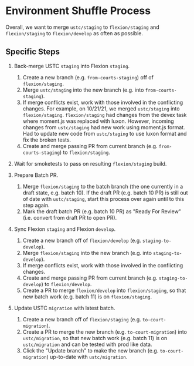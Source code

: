 # Environment Shuffle Process

Overall, we want to merge `ustc/staging` to `flexion/staging` and `flexion/staging` to `flexion/develop` as often as possible.

## Specific Steps

1. Back-merge USTC `staging` into Flexion `staging`.

   1. Create a new branch (e.g. `from-courts-staging`) off of `flexion/staging`.
   1. Merge `ustc/staging` into the new branch (e.g. into `from-courts-staging`).
   1. If merge conflicts exist, work with those involved in the conflicting changes.
      For example, on 10/21/21, we merged `ustc/staging` into `flexion/staging`.
      `flexion/staging` had changes from the devex task where moment.js was replaced with luxon.
      However, incoming changes from `ustc/staging` had new work using moment.js format.
      Had to update new code from `ustc/staging` to use luxon format and fix the broken tests.
   1. Create and merge passing PR from current branch (e.g. `from-courts-staging`) to `flexion/staging`.

2. Wait for smoketests to pass on resulting `flexion/staging` build.

3. Prepare Batch PR.

   1. Merge `flexion/staging` to the batch branch (the one currently in a draft state, e.g. batch 10).
      If the draft PR (e.g. batch 10 PR) is still out of date with `ustc/staging`, start this process over again until to this step again.
   2. Mark the draft batch PR (e.g. batch 10 PR) as "Ready For Review" (i.e. convert from draft PR to open PR).

4. Sync Flexion `staging` and Flexion `develop`.

   1. Create a new branch off of `flexion/develop` (e.g. `staging-to-develop`).
   2. Merge `flexion/staging` into the new branch (e.g. into `staging-to-develop`).
   3. If merge conflicts exist, work with those involved in the conflicting changes.
   4. Create and merge passing PR from current branch (e.g. `staging-to-develop`) to `flexion/develop`.
   5. Create a PR to merge `flexion/develop` into `flexion/staging`, so that new batch work (e.g. batch 11) is on `flexion/staging`.

5. Update USTC `migration` with latest batch.
   1. Create a new branch off of `flexion/staging` (e.g. `to-court-migration`).
   2. Create a PR to merge the new branch (e.g. `to-court-migration`) into `ustc/migration`, so that new batch work (e.g. batch 11) is on `ustc/migration` and can be tested with prod like data.
   3. Click the "Update branch" to make the new branch (e.g. `to-court-migration`) up-to-date with `ustc/migration`.
